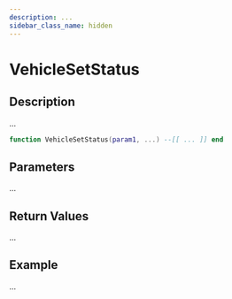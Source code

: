 ```yaml
---
description: ...
sidebar_class_name: hidden
---
```


# VehicleSetStatus

## Description

...

```lua
function VehicleSetStatus(param1, ...) --[[ ... ]] end
```

## Parameters

...

## Return Values

...

## Example

...

